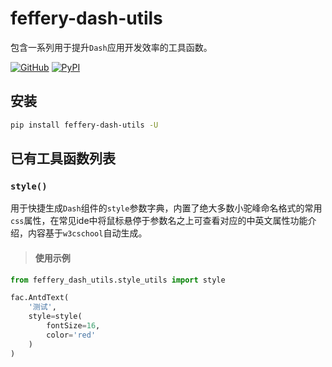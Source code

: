 # feffery-dash-utils

包含一系列用于提升`Dash`应用开发效率的工具函数。

<div>

[![GitHub](https://shields.io/badge/license-MIT-informational)](https://github.com/CNFeffery/feffery-antd-components/blob/master/LICENSE)
[![PyPI](https://img.shields.io/pypi/v/feffery-dash-utils.svg?color=dark-green)](https://pypi.org/project/feffery-dash-utils/)

</div>

## 安装

```bash
pip install feffery-dash-utils -U
```

## 已有工具函数列表

### `style()`

用于快捷生成`Dash`组件的`style`参数字典，内置了绝大多数小驼峰命名格式的常用`css`属性，在常见ide中将鼠标悬停于参数名之上可查看对应的中英文属性功能介绍，内容基于`w3cschool`自动生成。

> #### 使用示例

```Python
from feffery_dash_utils.style_utils import style

fac.AntdText(
    '测试',
    style=style(
        fontSize=16,
        color='red'
    )
)
```
